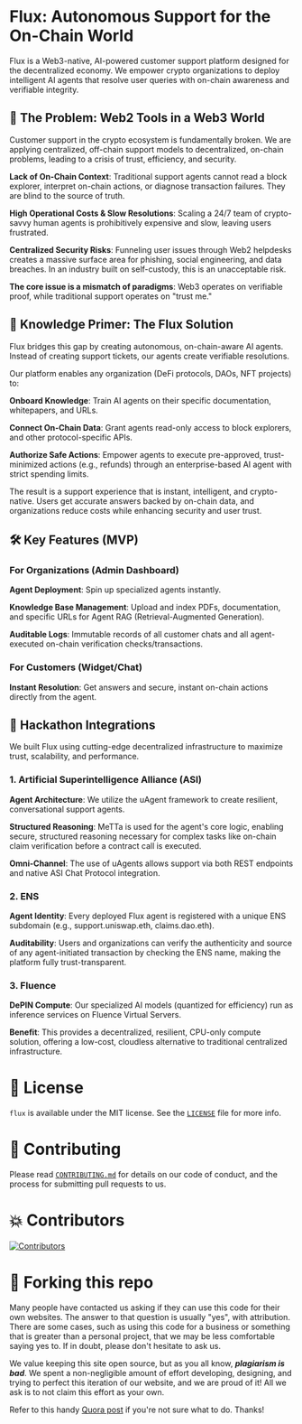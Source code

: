 # Flux: Autonomous Support for the On-Chain World
Flux is a Web3-native, AI-powered customer support platform designed for the decentralized economy. We empower crypto organizations to deploy intelligent AI agents that resolve user queries with on-chain awareness and verifiable integrity.

## 🚩 **The Problem: Web2 Tools in a Web3 World**

Customer support in the crypto ecosystem is fundamentally broken. We are applying centralized, off-chain support models to decentralized, on-chain problems, leading to a crisis of trust, efficiency, and security.

**Lack of On-Chain Context**: Traditional support agents cannot read a block explorer, interpret on-chain actions, or diagnose transaction failures. They are blind to the source of truth.

**High Operational Costs & Slow Resolutions**: Scaling a 24/7 team of crypto-savvy human agents is prohibitively expensive and slow, leaving users frustrated.

**Centralized Security Risks**: Funneling user issues through Web2 helpdesks creates a massive surface area for phishing, social engineering, and data breaches. In an industry built on self-custody, this is an unacceptable risk.

**The core issue is a mismatch of paradigms**: Web3 operates on verifiable proof, while traditional support operates on "trust me."

## 🧠 **Knowledge Primer: The Flux Solution**
Flux bridges this gap by creating autonomous, on-chain-aware AI agents. Instead of creating support tickets, our agents create verifiable resolutions.

Our platform enables any organization (DeFi protocols, DAOs, NFT projects) to:

**Onboard Knowledge**: Train AI agents on their specific documentation, whitepapers, and URLs.

**Connect On-Chain Data**: Grant agents read-only access to block explorers, and other protocol-specific APIs.

**Authorize Safe Actions**: Empower agents to execute pre-approved, trust-minimized actions (e.g., refunds) through an enterprise-based AI agent with strict spending limits.

The result is a support experience that is instant, intelligent, and crypto-native. Users get accurate answers backed by on-chain data, and organizations reduce costs while enhancing security and user trust.

## 🛠️ **Key Features (MVP)**
### For Organizations (Admin Dashboard)

**Agent Deployment**: Spin up specialized agents instantly.

**Knowledge Base Management**: Upload and index PDFs, documentation, and specific URLs for Agent RAG (Retrieval-Augmented Generation).

**Auditable Logs**: Immutable records of all customer chats and all agent-executed on-chain verification checks/transactions.

### For Customers (Widget/Chat)

**Instant Resolution**: Get answers and secure, instant on-chain actions directly from the agent.

## 🚀 **Hackathon Integrations**
We built Flux using cutting-edge decentralized infrastructure to maximize trust, scalability, and performance.

### 1. Artificial Superintelligence Alliance (ASI)

**Agent Architecture**: We utilize the uAgent framework to create resilient, conversational support agents.

**Structured Reasoning**: MeTTa is used for the agent's core logic, enabling secure, structured reasoning necessary for complex tasks like on-chain claim verification before a contract call is executed.

**Omni-Channel**: The use of uAgents allows support via both REST endpoints and native ASI Chat Protocol integration.

### 2. ENS
**Agent Identity**: Every deployed Flux agent is registered with a unique ENS subdomain (e.g., support.uniswap.eth, claims.dao.eth).

**Auditability**: Users and organizations can verify the authenticity and source of any agent-initiated transaction by checking the ENS name, making the platform fully trust-transparent.

### 3. Fluence 
**DePIN Compute**: Our specialized AI models (quantized for efficiency) run as inference services on Fluence Virtual Servers.

**Benefit**: This provides a decentralized, resilient, CPU-only compute solution, offering a low-cost, cloudless alternative to traditional centralized infrastructure.

# 📜 **License**

`flux` is available under the MIT license. See the [`LICENSE`](./LICENSE) file for more info.

# 🤝 **Contributing**

Please read [`CONTRIBUTING.md`](./CONTRIBUTING.md) for details on our code of conduct, and the process for submitting pull requests to us.

# 💥 **Contributors**

<a href="https://github.com/karanpargal/flux/graphs/contributors">
<img src="https://contrib.rocks/image?repo=karanpargal/flux" alt="Contributors">
</a>

# 🚨 **Forking this repo**

Many people have contacted us asking if they can use this code for their own websites. The answer to that question is usually "yes", with attribution. There are some cases, such as using this code for a business or something that is greater than a personal project, that we may be less comfortable saying yes to. If in doubt, please don't hesitate to ask us.

We value keeping this site open source, but as you all know, _**plagiarism is bad**_. We spent a non-negligible amount of effort developing, designing, and trying to perfect this iteration of our website, and we are proud of it! All we ask is to not claim this effort as your own.

Refer to this handy [Quora post](https://www.quora.com/Is-it-bad-to-copy-other-peoples-code) if you're not sure what to do. Thanks!
